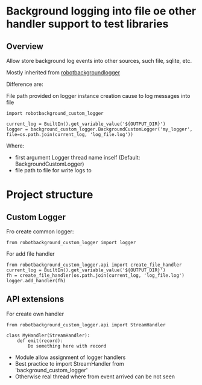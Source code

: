 # Background logging into file oe other handler support to test libraries
## Overview

Allow store background log events into other sources, such file, sqlite, etc.

Mostly inherited from  [robotbackgroundlogger](https://github.com/robotframework/robotbackgroundlogger)

Difference are:
    
File path provided on logger instance creation cause to log messages into file
    
    import robotbackground_custom_logger
    
    current_log = BuiltIn().get_variable_value('${OUTPUT_DIR}')
    logger = background_custom_logger.BackgroundCustomLogger('my_logger', file=os.path.join(current_log, 'log_file.log'))
    
Where:
- first argument Logger thread name inself (Default: BackgroundCustomLogger)
- file  path to file for write logs to

# Project structure
## Custom Logger

Fro create common logger:

    from robotbackground_custom_logger import logger

For add file handler

    from robotbackground_custom_logger.api import create_file_handler
    current_log = BuiltIn().get_variable_value('${OUTPUT_DIR}')
    fh = create_file_handler(os.path.join(current_log, 'log_file.log')
    logger.add_handler(fh)

## API extensions

For create own handler
    
    from robotbackground_custom_logger.api import StreamHandler
    
    class MyHandler(StreamHandler):
        def emit(record):
            Do something here with record
    
- Module allow assignment of logger handlers
- Best practice to import StreamHandler from 'background_custom_logger'
- Otherwise real thread where from event arrived can be not seen

